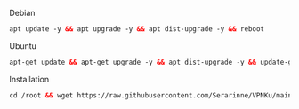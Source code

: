 <!DOCTYPE html>
Debian<br>
```html
apt update -y && apt upgrade -y && apt dist-upgrade -y && reboot
```
Ubuntu<br>
```html
apt-get update && apt-get upgrade -y && apt dist-upgrade -y && update-grub && reboot
```
Installation<br>
```html
cd /root && wget https://raw.githubusercontent.com/Serarinne/VPNKu/main/install.sh && chmod +x install.sh && ./install.sh
```
